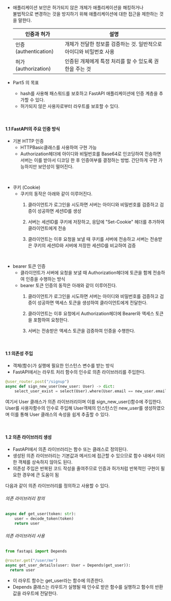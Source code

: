 - 애플리케이션 보안은 허가되지 않은 개체가 애플리케이션을 해킹하거나  
  불법적으로 변경하는 것을 방지하기 위해 애플리케이션에 대한 접근을 제한하는 것을 말한다.

  | 인증과 허가          | 설명                                                                |
  | -------------------- | ------------------------------------------------------------------- |
  | 인증(authentication) | 개체가 전달한 정보를 검증하는 것. 일반적으로 아이디와 비밀번호 사용 |
  | 허가(authorization)  | 인증된 개체에게 특정 처리를 할 수 있도록 권한을 주는 것             |

- Part5 의 목표  
  - hash를 사용해 패스워드를 보호하고 FastAPI 애플리케이션에 인증 계층을 추가할 수 있다. 
  - 허가되지 않은 사용자로부터 라우트를 보호할 수 있다.

<br/>

#### 1.1 FastAPI의 주요 인증 방식
- 기본 HTTP 인증  
  - HTTPBasic클래스를 사용하여 구현 가능
  - Authorization헤더에 아이디와 비밀번호를 Base64로 인코딩하여 전송하면 서버는 이를 받아서 디코딩 한 후 인증여부를 결정하는 방법. 간단하게 구현 가능하지만 보안성이 떨어진다.

<br/>

- 쿠키 (Cookie)
  - 쿠키의 동작은 아래와 같이 이루어진다.
    1. 클라이언트가 로그인을 시도하면 서버는 아이디와 비밀번호를 검증하고 검증이 성공하면 세션ID를 생성
     
    2. 서버는 세션ID를 쿠키에 저장하고, 응답에 "Set-Cookie" 헤더를 추가하여 클라이언트에게 전송
  
    3. 클라이언트는 이후 요청을 보낼 때 쿠키를 서버에 전송하고 서버는 전송받은 쿠키의 세션ID와 서버에 저장한 세션ID를 비교하여 검증

<br/>

- bearer 토큰 인증
  - 클라이언트가 서버에 요청을 보낼 때 Authorization헤더에 토큰을 함께 전송하여 인증을 수행하는 방식
  - bearer 토큰 인증의 동작은 아래와 같이 이루어진다.
    1. 클라이언트가 로그인을 시도하면 서버는 아이디와 비밀번호를 검증하고 검증이 성공하면 액세스 토큰을 생성하여 클라이언트에게 전달한다.
    
    2. 클라이언트는 이후 요청에서 Authorization헤더에 Bearer와 액세스 토큰을 포함하여 요청한다.

    3. 서버는 전송받은 액세스 토큰을 검증하여 인증을 수행한다.  

<br/>

#### 1.1 의존성 주입
- 객체(함수)가 실행에 필요한 인스턴스 변수를 받는 방식
- FastAPI에서는 라우트 처리 함수의 인수로 의존 라이브러리를 주입한다.

```python
@user_router.post("/signup")
async def sign_new_user(new_user: User) -> dict:
    select_user_exist = select(User).where(User.email == new_user.email)
```
여기서 User 클래스가 의존 라이브러리이며 이를 sign_new_user()함수에 주입한다.
User를 사용자함수의 인수로 주입해 User객체의 인스턴스인 new_user를 생성하였으며 이를 통해 User 클래스의 속성을 쉽게 추출할 수 있다.

<br/>

#### 1.2 의존 라이브러리 생성
- FastAPI에서 의존 라이브러리는 함수 또는 클래스로 정의된다.
- 생성된 의존 라이브러리는 기본값과 메서드에 접근할 수 있으므로 함수 내에서 이러한 객체를 상속하지 않아도 된다.
- 의존성 주입은 반복된 코드 작성을 줄여주므로 인증과 허가처럼 반복적인 구현이 필요한 경우에 큰 도움이 됨  
  
다음과 같이 의존 라이브러리를 정의하고 사용할 수 있다.

###### 의존 라이브러리 정의
```python
async def get_user(token: str):
    user = decode_token(token)
    return user
```

###### 의존 라이브러리 사용
```python
from fastapi import Depends

@router.get("/user/me")
async get_user_details(user: User = Depends(get_user)):
  return user
```

- 이 라우트 함수는 get_user라는 함수에 의존한다.
- Depends 클래스는 라우트가 실행될 때 인수로 받은 함수를 실행하고 함수의 반환값을 라우트에 전달한다.